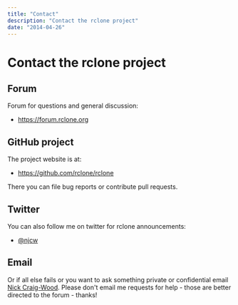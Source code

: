 ```yaml
---
title: "Contact"
description: "Contact the rclone project"
date: "2014-04-26"
---
```


# Contact the rclone project #

## Forum ##

Forum for questions and general discussion:

  * https://forum.rclone.org

## GitHub project ##

The project website is at:

  * https://github.com/rclone/rclone

There you can file bug reports or contribute pull requests.

## Twitter ##

You can also follow me on twitter for rclone announcements:

  * [@njcw](https://twitter.com/njcw)

## Email ##

Or if all else fails or you want to ask something private or
confidential email [Nick Craig-Wood](mailto:nick@craig-wood.com).
Please don't email me requests for help - those are better directed to
the forum - thanks!
